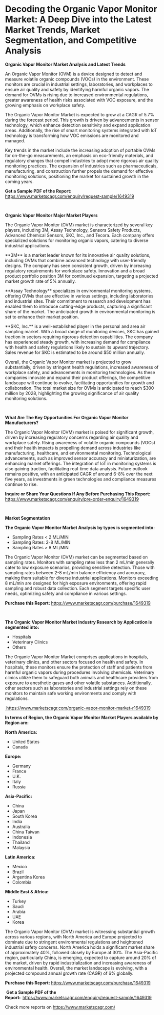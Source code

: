 <p><h1>Decoding the Organic Vapor Monitor Market: A Deep Dive into the Latest Market Trends, Market Segmentation, and Competitive Analysis</h1></p><p><strong>Organic Vapor Monitor Market Analysis and Latest Trends</strong></p>
<p><p>An Organic Vapor Monitor (OVM) is a device designed to detect and measure volatile organic compounds (VOCs) in the environment. These monitors are crucial in industrial settings, laboratories, and workplaces to ensure air quality and safety by identifying harmful organic vapors. The demand for OVMs is rising due to increased environmental regulations, greater awareness of health risks associated with VOC exposure, and the growing emphasis on workplace safety.</p><p>The Organic Vapor Monitor Market is expected to grow at a CAGR of 5.7% during the forecast period. This growth is driven by advancements in sensor technology, which enhance detection sensitivity and expand application areas. Additionally, the rise of smart monitoring systems integrated with IoT technology is transforming how VOC emissions are monitored and managed. </p><p>Key trends in the market include the increasing adoption of portable OVMs for on-the-go measurements, an emphasis on eco-friendly materials, and regulatory changes that compel industries to adopt more rigorous air quality monitoring practices. The expansion of industries such as pharmaceuticals, manufacturing, and construction further propels the demand for effective monitoring solutions, positioning the market for sustained growth in the coming years.</p></p>
<p><strong>Get a Sample PDF of the Report:&nbsp;</strong> <a href="https://www.marketscagr.com/enquiry/request-sample/1649319?utm_campaign=1166&utm_medium=2&utm_source=Github&utm_content=ia&utm_term=03032025&utm_id=organic-vapor-monitor">https://www.marketscagr.com/enquiry/request-sample/1649319</a></p>
<p>&nbsp;</p>
<p><strong>Organic Vapor Monitor Major Market Players</strong></p>
<p><p>The Organic Vapor Monitor (OVM) market is characterized by several key players, including 3M, Assay Technology, Sensors Safety Products, Advanced Chemical Sensors, SKC, Inc., and Tecora. Each company offers specialized solutions for monitoring organic vapors, catering to diverse industrial applications.</p><p>**3M** is a market leader known for its innovative air quality solutions, including OVMs that combine advanced technology with user-friendly designs. The company has seen consistent growth, driven by increasing regulatory requirements for workplace safety. Innovation and a broad product portfolio position 3M for continued expansion, targeting a projected market growth rate of 5% annually.</p><p>**Assay Technology** specializes in environmental monitoring systems, offering OVMs that are effective in various settings, including laboratories and industrial sites. Their commitment to research and development has enabled them to introduce cutting-edge products, capturing a significant share of the market. The anticipated growth in environmental monitoring is set to enhance their market position.</p><p>**SKC, Inc.** is a well-established player in the personal and area air sampling market. With a broad range of monitoring devices, SKC has gained traction in sectors requiring rigorous detection capabilities. The company has experienced steady growth, with increasing demand for compliance with health and safety regulations likely to sustain its upward trajectory. Sales revenue for SKC is estimated to be around $50 million annually.</p><p>Overall, the Organic Vapor Monitor market is projected to grow substantially, driven by stringent health regulations, increased awareness of workplace safety, and advancements in monitoring technologies. As these companies innovate and expand their product offerings, the competitive landscape will continue to evolve, facilitating opportunities for growth and collaboration. The total market size for OVMs is anticipated to reach $300 million by 2028, highlighting the growing significance of air quality monitoring solutions.</p></p>
<p>&nbsp;</p>
<p><strong>What Are The Key Opportunities For Organic Vapor Monitor Manufacturers?</strong></p>
<p><p>The Organic Vapor Monitor (OVM) market is poised for significant growth, driven by increasing regulatory concerns regarding air quality and workplace safety. Rising awareness of volatile organic compounds (VOCs) and their health impacts is propelling demand across industries like manufacturing, healthcare, and environmental monitoring. Technological advancements, such as improved sensor accuracy and miniaturization, are enhancing market offerings. The integration of IoT in monitoring systems is also gaining traction, facilitating real-time data analysis. Future outlook remains positive, with an anticipated CAGR of around 6-8% over the next five years, as investments in green technologies and compliance measures continue to rise.</p></p>
<p><strong>Inquire or Share Your Questions If Any Before Purchasing This Report:</strong> <a href="https://www.marketscagr.com/enquiry/pre-order-enquiry/1649319?utm_campaign=1166&utm_medium=2&utm_source=Github&utm_content=ia&utm_term=03032025&utm_id=organic-vapor-monitor">https://www.marketscagr.com/enquiry/pre-order-enquiry/1649319</a></p>
<p>&nbsp;</p>
<p><strong>Market Segmentation</strong></p>
<p><strong>The Organic Vapor Monitor Market Analysis by types is segmented into:</strong></p>
<p><ul><li>Sampling Rates < 2 ML/MIN</li><li>Sampling Rates: 2-8 ML/MIN</li><li>Sampling Rates > 8 ML/MIN</li></ul></p>
<p><p>The Organic Vapor Monitor (OVM) market can be segmented based on sampling rates. Monitors with sampling rates less than 2 mL/min generally cater to low exposure scenarios, providing sensitive detection. Those with sampling rates between 2-8 mL/min balance efficiency and accuracy, making them suitable for diverse industrial applications. Monitors exceeding 8 mL/min are designed for high exposure environments, offering rapid sampling and robust data collection. Each segment targets specific user needs, optimizing safety and compliance in various settings.</p></p>
<p><strong>Purchase this Report:&nbsp;</strong><a href="https://www.marketscagr.com/purchase/1649319?utm_campaign=1166&utm_medium=2&utm_source=Github&utm_content=ia&utm_term=03032025&utm_id=organic-vapor-monitor">https://www.marketscagr.com/purchase/1649319</a></p>
<p>&nbsp;</p>
<p><strong>The Organic Vapor Monitor Market Industry Research by Application is segmented into:</strong></p>
<p><ul><li>Hospitals</li><li>Veterinary Clinics</li><li>Others</li></ul></p>
<p><p>The Organic Vapor Monitor Market comprises applications in hospitals, veterinary clinics, and other sectors focused on health and safety. In hospitals, these monitors ensure the protection of staff and patients from harmful organic vapors during procedures involving chemicals. Veterinary clinics utilize them to safeguard both animals and healthcare providers from exposure to anesthetic gases and other volatile substances. Additionally, other sectors such as laboratories and industrial settings rely on these monitors to maintain safe working environments and comply with regulations.</p></p>
<p><a href="https://www.marketscagr.com/organic-vapor-monitor-market-r1649319?utm_campaign=1166&utm_medium=2&utm_source=Github&utm_content=ia&utm_term=03032025&utm_id=organic-vapor-monitor">&nbsp;https://www.marketscagr.com/organic-vapor-monitor-market-r1649319</a></p>
<p><strong>In terms of Region, the Organic Vapor Monitor Market Players available by Region are:</strong></p>
<p>
    <p> <strong> North America: </strong>
        <ul>
            <li>United States</li>
            <li>Canada</li>
        </ul>
        </p> 
    <p> <strong> Europe: </strong>
        <ul>
            <li>Germany</li>
            <li>France</li>
            <li>U.K.</li>
            <li>Italy</li>
            <li>Russia</li>
        </ul>
        </p> 
    <p> <strong> Asia-Pacific: </strong>
        <ul>
            <li>China</li>
            <li>Japan</li>
            <li>South Korea</li>
            <li>India</li>
            <li>Australia</li>
            <li>China Taiwan</li>
            <li>Indonesia</li>
            <li>Thailand</li>
            <li>Malaysia</li>
        </ul>
        </p> 
    <p> <strong> Latin America: </strong>
        <ul>
            <li>Mexico</li>
            <li>Brazil</li>
            <li>Argentina Korea</li>
            <li>Colombia</li>
        </ul>
        </p> 
    <p> <strong> Middle East & Africa: </strong>
        <ul>
            <li>Turkey</li>
            <li>Saudi</li>
            <li>Arabia</li>
            <li>UAE</li>
            <li>Korea</li>
        </ul>
    </p>
    </p>
<p><p>The Organic Vapor Monitor (OVM) market is witnessing substantial growth across various regions, with North America and Europe projected to dominate due to stringent environmental regulations and heightened industrial safety concerns. North America holds a significant market share of approximately 40%, followed closely by Europe at 30%. The Asia-Pacific region, particularly China, is emerging, expected to capture around 20% of the market, driven by rapid industrialization and increasing awareness of environmental health. Overall, the market landscape is evolving, with a projected compound annual growth rate (CAGR) of 6% globally.</p></p>
<p><strong>Purchase this Report: </strong><a href="https://www.marketscagr.com/purchase/1649319?utm_campaign=1166&utm_medium=2&utm_source=Github&utm_content=ia&utm_term=03032025&utm_id=organic-vapor-monitor">https://www.marketscagr.com/purchase/1649319</a></p>
<p>&nbsp;<strong>Get a Sample PDF of the Report:&nbsp;&nbsp;</strong><a href="https://www.marketscagr.com/enquiry/request-sample/1649319?utm_campaign=1166&utm_medium=2&utm_source=Github&utm_content=ia&utm_term=03032025&utm_id=organic-vapor-monitor">https://www.marketscagr.com/enquiry/request-sample/1649319</a></p>
<p><strong></strong></p>
<p>Check more reports on <a href="https://www.marketscagr.com/?utm_campaign=1166&utm_medium=2&utm_source=Github&utm_content=ia&utm_term=03032025&utm_id=organic-vapor-monitor">https://www.marketscagr.com/</a></p>